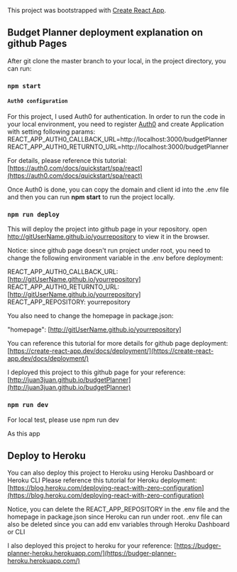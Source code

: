 This project was bootstrapped with [Create React App](https://github.com/facebook/create-react-app).

## Budget Planner deployment explanation on github Pages

After git clone the master branch to your local, in the project directory, you can run:

### `npm start`

#### `Auth0 configuration`

For this project, I used Auth0 for authentication. In order to run the code in your local environment, you need to register [Auth0](https://auth0.com/signup?&signUpData=%7B%22category%22%3A%22button%22%7D) and create Application with setting following params: <br />
REACT_APP_AUTH0_CALLBACK_URL=http://localhost:3000/budgetPlanner <br />
REACT_APP_AUTH0_RETURNTO_URL=http://localhost:3000/budgetPlanner <br />

For details, please reference this tutorial: [https://auth0.com/docs/quickstart/spa/react](https://auth0.com/docs/quickstart/spa/react)<br />

Once Auth0 is done, you can copy the domain and client id into the .env file and then you can run **npm start** to run the project locally.

### `npm run deploy`

This will deploy the project into github page in your repository.
open http://gitUserName.github.io/yourrepository to view it in the browser.

Notice: since github page doesn't run project under root, you need to change the following environment variable in the .env before deployment:

REACT_APP_AUTH0_CALLBACK_URL: [http://gitUserName.github.io/yourrepository] <br />
REACT_APP_AUTH0_RETURNTO_URL: [http://gitUserName.github.io/yourrepository] <br />
REACT_APP_REPOSITORY: yourrepository <br />

You also need to change the homepage in package.json:

"homepage": [http://gitUserName.github.io/yourrepository]

You can reference this tutorial for more details for github page deployment:
[https://create-react-app.dev/docs/deployment/](https://create-react-app.dev/docs/deployment/)

I deployed this project to this github page for your reference: [http://juan3juan.github.io/budgetPlanner](http://juan3juan.github.io/budgetPlanner)

### `npm run dev`

For local test, please use npm run dev

As this app

## Deploy to Heroku

You can also deploy this project to Heroku using Heroku Dashboard or Heroku CLI
Please reference this tutorial for Heroku deployment: [https://blog.heroku.com/deploying-react-with-zero-configuration](https://blog.heroku.com/deploying-react-with-zero-configuration)

Notice, you can delete the REACT_APP_REPOSITORY in the .env file and the homepage in package.json since Heroku can run under root. .env file can also be deleted since you can add env variables through Heroku Dashboard or CLI

I also deployed this project to heroku for your reference: [https://budger-planner-heroku.herokuapp.com/](https://budger-planner-heroku.herokuapp.com/)
